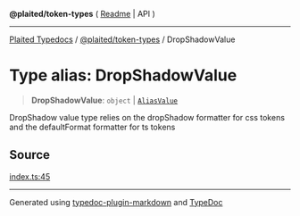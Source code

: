 **@plaited/token-types** ( [Readme](../README.md) \| API )

***

[Plaited Typedocs](../../../modules.md) / [@plaited/token-types](../modules.md) / DropShadowValue

# Type alias: DropShadowValue

> **DropShadowValue**: `object` \| [`AliasValue`](AliasValue.md)

DropShadow value type relies on the dropShadow formatter for css tokens
and the defaultFormat formatter for ts tokens

## Source

[index.ts:45](https://github.com/plaited/plaited/blob/95d1a1b/libs/token-types/src/index.ts#L45)

***

Generated using [typedoc-plugin-markdown](https://www.npmjs.com/package/typedoc-plugin-markdown) and [TypeDoc](https://typedoc.org/)
